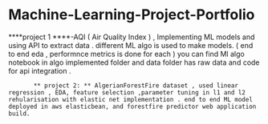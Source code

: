 # Machine-Learning-Project-Portfolio
 ****project 1 ****-AQI ( Air Quality Index ) , Implementing ML models and using API to extract data .
            different ML algo is used to make models. ( end to end eda , performnce metrics is done for each )
            you can find Ml algo notebook in algo implemented folder and data folder has raw data and code for api integration .

           ** project 2: ** AlgerianForestFire dataset , used linear regression , EDA, feature selection ,parameter tuning in l1 and l2 rehularisation with elastic net implementation . end to end ML model deployed in aws elasticbean, and forestfire predictor web application build.
           
